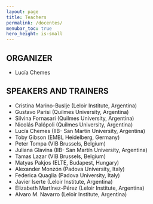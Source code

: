 ```yaml
---
layout: page
title: Teachers
permalink: /docentes/
menubar_toc: true
hero_height: is-small
---
```


## ORGANIZER

* Lucía Chemes

## SPEAKERS AND TRAINERS
* Cristina Marino-Buslje (Leloir Institute, Argentina)
* Gustavo Parisi (Quilmes University, Argentina)
* Silvina Fornasari (Quilmes University, Argentina)
* Nicolás Palópoli (Quilmes University, Argentina)
* Lucía Chemes (IIB- San Martín University, Argentina)
* Toby Gibson (EMBL Heidelberg, Germany)
* Peter Tompa (VIB Brussels, Belgium)
* Juliana Glavina (IIB- San Martín University, Argentina)
* Tamas Lazar (VIB Brussels, Belgium)
* Matyas Pakjos (ELTE, Budapest, Hungary)
* Alexander Monzón (Padova University, Italy)
* Federica Quaglia (Padova University, Italy)
* Javier Iserte (Leloir Institute, Argentina)
* Elizabeth Martínez-Pérez (Leloir Institute, Argentina)
* Alvaro M. Navarro (Leloir Institute, Argentina)
